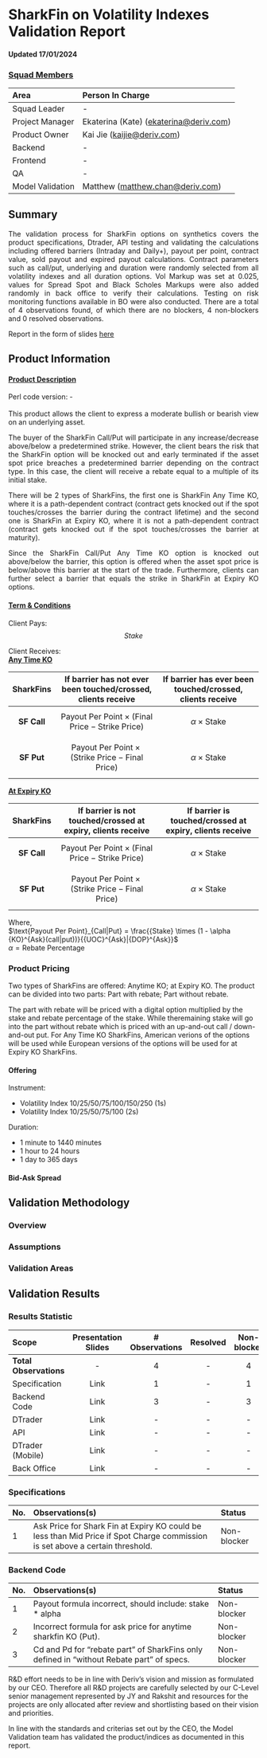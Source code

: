 <!---
$$\beta=-\frac{\zeta(\frac{1}{2})}{\sqrt{2\pi}}\approx0.5826$$ 

$$
\begin{aligned}
\alpha =& e^{\phi\times \beta\times\sigma\times\sqrt{dt}} \\
=& \left(e^{phi\times \beta\times\sqrt{dt}}\right)^{\sigma}\\
\end{aligned}
$$

where, 
* $\phi=1 \text{ for call and } -1 \text{ for put}$
* $dt = \sqrt{\frac{1}{365\times86400}}$
* $\beta=-\frac{\zeta(\frac{1}{2})}{\sqrt{2\pi}}\approx0.5826$

$$
\begin{aligned}
\text{For Call:}\\
\alpha =& 1.0078046960172629^{sigma} \\
\text{For Put:}\\
\alpha =& 0.992255745534719^{sigma} \\
\end{aligned}
$$


$$U=\text{Barrier}\times\alpha$$



$$\theta=\frac{\mu}{\sigma}-0.5\sigma$$ 

$$v= \sqrt{\max\left(\theta^2+2\times r_q,0\right)}$$ 

$$\phi = 1 \text{ if } \text{Barrier}>S \text{ else} -1$$ 

$$e_1= \frac{ln(\frac{S}{U})-\sigma\times v\times t}{\sigma\sqrt{t}}$$ 

$$e_2= \frac{-ln(\frac{S}{U})-\sigma\times v\times t}{\sigma\sqrt{t}}$$ 

Notes: <br> 1. Volatility is pre-determined [here](https://github.com/regentmarkets/bom-market/blob/master/config/files/flat_volatility.yml). <br> 2. $v$ is calculated such as the term is always positive when $r_q$ is too negative. <br> 3. $\mu$ is zero for the volatility index. <br> 4. [This document](http://www.matthiasthul.com/wordpress/wp-content/uploads/2015/06/AmericanDigitalCall.pdf) provides detailed explanation on how to derive the one touch formula. <br> 5. $\beta$ is a correction term for barrier option that improve the approximation of a discrete-time prices using continuous-time formulas. The correction term shifts the expected maximum or minimum price. [More information here.](https://www0.gsb.columbia.edu/mygsb/faculty/research/pubfiles/1851/lookback2.pdf) <br>  6. $\zeta$ is the Riemann zeta function.|[1. perl-Pricing-Engine-BlackScholes](https://github.com/regentmarkets/perl-Pricing-Engine-BlackScholes) <br> [2. perl-Math-Business-BlackScholesMerton](https://github.com/binary-com/perl-Math-Business-BlackScholesMerton)<br> [3. BarrierBuilder.pm](https://github.com/regentmarkets/bom/blob/master/lib/BOM/Product/Role/BarrierBuilder.pm)|


--->
# SharkFin on Volatility Indexes Validation Report
#### Updated 17/01/2024

### <u>Squad Members</u>
|Area | Person In Charge | 
| :- | :- | 
| Squad Leader | - | 
| Project Manager | Ekaterina (Kate) (ekaterina@deriv.com) | 
| Product Owner | Kai Jie (kaijie@deriv.com) | 
| Backend | - | 
| Frontend | - | 
| QA | - | 
| Model Validation | Matthew (matthew.chan@deriv.com) |

## Summary
<div align='justify'>
The validation process for SharkFin options on synthetics covers the product specifications, Dtrader, API testing and validating the calculations including offered barriers (Intraday and Daily+), payout per point, contract value, sold payout and expired payout calculations. Contract parameters such as call/put, underlying and duration were randomly selected from all volatility indexes and all duration options. Vol Markup was set at 0.025, values for Spread Spot and Black Scholes Markups were also added randomly in back office to verify their calculations. Testing on risk monitoring functions available in BO were also conducted. There are a total of 4 observations found, of which there are no blockers, 4 non-blockers and 0 resolved observations.<br>

Report in the form of slides [here](https://drive.google.com/drive/folders/18oqwDVaKsg2uJlNerSbsAajxQWBPUHzG?usp=sharing)
 
</div>

## Product Information
#### <u>Product Description</u>
<div align='justify'>

Perl code version: - <br><br>
This product allows the client to express a moderate bullish or bearish view on an underlying asset.

The buyer of the SharkFin Call/Put will participate in any increase/decrease above/below a predetermined strike. However, the client bears the risk that the SharkFin option will be knocked out and early terminated if the asset spot price breaches a predetermined barrier depending on the contract type. In this case, the client will receive a rebate equal to a multiple of its initial stake.

There will be 2 types of SharkFins, the first one is SharkFin Any Time KO, where it is a path-dependent contract (contract gets knocked out if the spot touches/crosses the barrier during the contract lifetime) and the second one is SharkFin at Expiry KO, where it is not a path-dependent contract (contract gets knocked out if the spot touches/crosses the barrier at maturity).

Since the SharkFin Call/Put Any Time KO option is knocked out above/below the barrier, this option is offered when the asset spot price is below/above this barrier at the start of the trade. Furthermore, clients can further select a barrier that equals the strike in SharkFin at Expiry KO options.
</div>

#### <u>Term & Conditions</u>
Client Pays: 
$$Stake$$

Client Receives:<br>
<ins> **Any Time KO** </ins>

| **SharkFins**  | **If barrier has not ever been touched/crossed, clients receive** | **If barrier has ever been touched/crossed, clients receive** | 
| :---:  | :---: | :---: |  
| **SF Call**  | $$\text{Payout Per Point} \times (\text{Final Price} - \text{Strike Price})$$ | $$\alpha \times \text{Stake}$$ | 
| **SF Put** | $$\text{Payout Per Point} \times (\text{Strike Price} - \text{Final Price})$$ | $$\alpha \times \text{Stake}$$ | 

<ins> **At Expiry KO** </ins>

| **SharkFins**   | **If barrier is not touched/crossed at expiry, clients receive** | **If barrier is touched/crossed at expiry, clients receive** | 
| :---: | :---: | :---: |  
| **SF Call**  | $$\text{Payout Per Point} \times (\text{Final Price} - \text{Strike Price})$$ | $$\alpha \times \text{Stake}$$ | 
| **SF Put** | $$\text{Payout Per Point} \times (\text{Strike Price} - \text{Final Price})$$ | $$\alpha \times \text{Stake}$$ | 

Where,<br>
$\text{Payout Per Point}_{Call|Put} = \frac{{Stake} \times (1 - \alpha {KO}^{Ask}(call|put))}{{UOC}^{Ask}|{DOP}^{Ask}}$ <br>
$\alpha= \text{Rebate Percentage}$

### Product Pricing
Two types of SharkFins are offered: Anytime KO; at Expiry KO. The product can be divided into two parts: Part with rebate; Part without rebate. 

The part with rebate will be priced with a digital option multiplied by the stake and rebate percentage of the stake. While theremaining stake will go into the part without rebate which is priced with an up-and-out call / down-and-out put. For Any Time KO SharkFins, American verions of the options will be used while European versions of the options will be used for at Expiry KO SharkFins. 

<!---

$$\begin{align*}
\text{Stake SharkFin}\^{\text{Any Time/Expiry}}\_{Call|Put} &= \text{Part with rebate} + \text{Part without rebate} \\
&=\alpha\times\text{Digital}\times\text{Stake}+\text{Stake}_{UOC|DOP}
\end{align*}$$

#### SharkFin at Any Time KO
##### Part with rebate:
American Single Barrier Digital Option aka One Touch is used to price the part with rebate.

$$
\begin{aligned}
KO(S_t, B, r, T - t, \sigma, call, any\ time) &= 1_{\left(\underset{0 \leq t \leq T}\max{S_t}\right) < B}\Bigg \lbrace N(e_+)\left(\frac{B}{S_t}\right)^{\frac{\theta_- + \vartheta_-}{\sigma}} + N(-e_-)\left(\frac{B}{S_t}\right)^{\frac{\theta_- - \vartheta_-}{\sigma}}\Bigg \rbrace \\
KO(S_t, B, r, T - t, \sigma, put, any\ time) &= 1_{\left(\underset{0 \leq t \leq T}\min{S_t}\right) > B}\Bigg \lbrace N(-e_+)\left(\frac{B}{S_t}\right)^{\frac{\theta_- + \vartheta_-}{\sigma}} + N(e_-)\left(\frac{B}{S_t}\right)^{\frac{\theta_- - \vartheta_-}{\sigma}}\Bigg \rbrace
\end{aligned}
$$

where, 
* $S_t$: Spot price
* $B$: Barrier
* $r$: Discount rate
* $T - t$: Time remaining to maturity
* $\sigma$: Volatility
* $e_\pm = \frac{\pm \ln \left(\frac{S_t}{B}\right) - \sigma \vartheta_-(T - t)}{\sigma \sqrt{T - t}}$
* $\theta_- = -\frac{\sigma}{2}$
* $\vartheta_- = \sqrt{\theta^2_- + 2r}$

##### Part without rebate:
Up-and-out call (for SharkFin Call) or Down-and-out Put (for SharkFin Put) knock-out options are used to price the part without rebate of SharkFins.

$$
\begin{aligned}
UOC(S_t, K, B, r, T - t, \sigma, any\ time) &= 1_{\left(\underset{0 \leq t \leq T} \max{S_t}\right) < B} \bigg \lbrace C_{v}(S_t, K, r, T - t, \sigma) - C_{v}(S_t, B, r, T - t, \sigma) - (B - K)C_{d}(S_t, B, r, T - t, \sigma) \\
& \quad-\frac{S_t}{B}\left[C_{v}\left(\frac{B^2}{S_t}, K, r, T - t, \sigma \right) - C_{v}\left(\frac{B^2}{S_t}, B, r, T - t, \sigma \right)- (B - K)C_{d}\left(\frac{B^2}{S_t}, B, r, T - t, \sigma \right)\right] \bigg \rbrace \\
DOP(S_t, K, B, r, T - t, \sigma, any\ time) &= 1_{\left(\underset{{0 \leq t \leq T}}\min{S_t}\right) > B}\bigg \lbrace P_{v}(S_t, K, r, T - t, \sigma) - P_{v}(S_t, B, r, T - t, \sigma) - (K - B)P_{d}(S_t, B, r, T - t, \sigma) \\
& \quad-\frac{S_t}{B}\left[P_{v}\left(\frac{B^2}{S_t}, K, r, T - t, \sigma \right) - P_{v}\left(\frac{B^2}{S_t}, B, r, T - t, \sigma \right) - (K - B)P_{d}\left(\frac{B^2}{S_t}, B, r, T - t, \sigma \right)\right]\bigg \rbrace
\end{aligned}
$$

where,
* $C_{v}(S_t, K, r, T - t, \sigma) = [N(d_1)S_t - N(d_2)K]e^{-r(T - t)}$
* $C_{d}(S_t, K, r, T - t, \sigma) = N(d_2)e^{-r(T - t)}$
* $P_{v}(S_t, K, r, T - t, \sigma) = [N(-d_2)K - N(-d_1)S_t]e^{-r(T - t)}$
* $P_{d}(S_t, K, r, T - t, \sigma) = N(-d_2)e^{-r(T - t)}$
* $d_1 = \frac{\ln \left(\frac{S_t}{K}\right) + \frac{\sigma^2}{2}(T - t)}{\sigma \sqrt{T - t}}$
* $d_2 = \frac{\ln \left(\frac{S_t}{K}\right) - \frac{\sigma^2}{2}(T - t)}{\sigma \sqrt{T - t}}$

#### SharkFin at Expiry KO
##### Part with rebate:

$$
\begin{aligned}
KO(S_t, B, r, T - t, \sigma, call, expiry) &= C_d(S_t, B, r, T - t, \sigma) \\
KO(S_t, B, r, T - t, \sigma, put, expiry) &= P_d(S_t, B, r, T - t, \sigma)
\end{aligned}
$$

where,
* $d_2 = \frac{\ln \left(\frac{S_t}{K}\right) - \frac{\sigma^2}{2}(T - t)}{\sigma \sqrt{T - t}}$
* $C_{d}(S_t, K, r, T - t, \sigma) = N(d_2)e^{-r(T - t)}$
* $P_{d}(S_t, K, r, T - t, \sigma) = N(-d_2)e^{-r(T - t)}$
* $S_t$: Spot price
* $B$: Barrier
* $r$: Discount rate
* $T - t$: Time remaining to maturity
* $\sigma$: Volatility
  
##### Part without rebate:

$$
UOC(S_t, K, B, r, T - t, \sigma, expiry) = C_v(S_t, K, r, T - t, \sigma) - C_v(S_t, B, r, T - t, \sigma) - (B -K) C_d(S_t, B, r, T - t, \sigma)\\
DOP(S_t, K, B, r, T - t, \sigma, expiry) = P_v(S_t, K, r, T - t, \sigma) - P_v(S_t, B, r, T - t, \sigma) - (K -B) P_d(S_t, B, r, T - t, \sigma)
$$

where,
* $C_{v}(S_t, K, r, T - t, \sigma) = [N(d_1)S_t - N(d_2)K]e^{-r(T - t)}$
* $C_{d}(S_t, K, r, T - t, \sigma) = N(d_2)e^{-r(T - t)}$
* $P_{v}(S_t, K, r, T - t, \sigma) = [N(-d_2)K - N(-d_1)S_t]e^{-r(T - t)}$
* $P_{d}(S_t, K, r, T - t, \sigma) = N(-d_2)e^{-r(T - t)}$
--->

#### Offering

Instrument:
* Volatility Index 10/25/50/75/100/150/250 (1s)
* Volatility Index 10/25/50/75/100 (2s)

Duration:
* 1 minute to 1440 minutes
* 1 hour to 24 hours
* 1 day to 365 days

#### Bid-Ask Spread
<!---
There are additional charges on top of the theoretical Black-Scholes pricing formula in the form of Delta Charge, Volatility Charge and Additional Markup.

Volatility charge is added directly into the Black-Scholes formula by adjusting the value of sigma as below to calculate $BS_{mid}$

$$
\begin{aligned}
\sigma_{ask} &= \sigma_{mid}\times(1+vol\space markup) \\
\sigma_{bid} &= \sigma_{mid}\times(1-vol\space markup) \\
\end{aligned}
$$

Then, delta charge and additional markup are added directly on top.

$$
\begin{aligned}
BS_{ask} &= BS_{mid}+|\Delta|\times\frac{Spot\space Spread}{2}+BS_{markup} \\
BS_{bid} &= BS_{mid}-|\Delta|\times\frac{Spot\space Spread}{2}-BS_{markup} \\
\end{aligned}
$$

Spot spread and $\text{BS}_{\text{markup}}$ are set in Back Office. Ask price is applicable when buying any vanilla contract. Bid price is only applicable for selling a contract before its maturity.
--->

## Validation Methodology
### Overview
<!---
<div align='justify'>
The product specifications were validated focussing on pricing formulas and commission structure for ask/bid price was validated. 
 
All indexes that offer Vanilla Options were validated along with all time offerings. The indexes along with contract durations and barriers/strikes were selected randomly (max and min durations were also selected) when purchasing contracts from the API. Markup values were randomly added in Back Office during testing. BO Parameters checked included:

1) Vol Markup 
2) Spread Spot	
3) Delta Config 
4) Black Scholes Markup	
5) Min Number Of Contracts
6) Max Open Position	 
7) Max Daily Volume	
8) Max Daily PnL 
9) Global Potential Loss	
10) Global Realised Loss	
 
 </div>
--->
### Assumptions

<!---
All fiat currencies (USD, EUR, GBP, AUD) were tested however for cryptocurrencies, only BTC and ETH were tested as it was assumed that all cryptocurrencies will perform identically.

Most testing was done in the QA Box environment as many fixes were made ad hoc with BE team and deployed straight into our QA Box for testing. 

Testing for Back Office were done with the assumptions that reasonable values are keyed in. For example, "vol markup" should never be a negative value or that "Delta Config" should never be more than 1 or less than 0. 
--->

### Validation Areas
<!---
1) Validate Barrier calculations
2) Validate Payout per Point
3) Validate Open Contracts' value (Current Bid Price)
4) Validate Expired Contracts' Payout
5) Validate Manually Sold Contracts Payout
6) Validate Implementation of Markups (Delta Charge and BS Markup)
7) Validate DTrader (Desktop and Mobile)
8) Validate Back Office functions
--->

## Validation Results
### Results Statistic
| Scope | Presentation Slides | # Observations | Resolved | Non-blocker | Blocker |
| :- | :-: | :-: | :-: | :-:|:-:|
| <b>Total Observations </b>| -    | 4 | - | 4 | - |
| Specification             | Link | 1  | -  | 1 | - |
| Backend Code              | Link | 3  | - | 3 | - |
| DTrader                   | Link | - | - | - | - |
| API                       | Link | - | - | - | - |
| DTrader (Mobile)          | Link | - | - | - | - |
| Back Office               | Link | - | - | -  | - |

    
### Specifications
|No. | Observations(s) | Status |
| :- | :- | :- |
|1 | Ask Price for Shark Fin at Expiry KO could be less than Mid Price if Spot Charge commission is set above a certain threshold.| Non-blocker |

### Backend Code    
|No. | Observations(s) | Status |
| :- | :- | :- |
|1 | Payout formula incorrect, should include: stake * alpha  | Non-blocker |
|2 | Incorrect formula for ask price for anytime sharkfin KO (Put). | Non-blocker |
|3 | Cd and Pd for “rebate part” of SharkFins only defined in “without Rebate part” of specs. | Non-blocker |


<!---

$$
\begin{array}{ll}
{UOC}^{Ask} &= UOC(S_0, B(1 + \Delta_B), \sigma) + |UOC(S_0(1 + \Delta_S), B(1 + \Delta_B), \sigma) - UOC(S_0, B(1 + \Delta_B), \sigma)| \\
&\quad+ |UOC(S_0, B(1 + \Delta_B), \sigma(1 + \Delta_\sigma)) - UOC(S_0, B(1 + \Delta_B), \sigma)| + c_1 \\
{DOP}^{Ask} &= DOP(S_0, B(1 - \Delta_B), \sigma) + |DOP(S_0(1 - \Delta_S), B(1 - \Delta_B), \sigma) - DOP(S_0, B(1 - \Delta_B), \sigma)| \\
&\quad+ |DOP(S_0, B(1 - \Delta_B), \sigma(1 + \Delta_\sigma)) - DOP(S_0, B(1 - \Delta_B), \sigma)| + c_1 \\
{KO}^{Ask}(call) &= KO(S_0(1 + \Delta_S), B(1 - \Delta_B), \sigma(1 + \Delta_\sigma), call) + c_2 \\
{KO}^{Ask}(put) &= KO(S_0(1 - \Delta_S), B(1 + \Delta_B), \sigma(1 + \Delta_\sigma), put) + c_2 
\end{array}
$$

MV:<br>
Up and out call 

$$
\begin{align}
c_{uo} =&\space c - c_{ui} \\
=&\space SN(d_1)e^{-qt} - Ke^{-rt}N(d_2) - \biggl[ SN(x_1)e^{-qt} - Ke^{-rt}N(x_1-\sigma\sqrt{t})- \\ 
&\space Se^{-qt} \left( \frac{B}{S} \right) ^{2\lambda} \left[ N(-y)-N(-y_1) \right] + Ke^{-rt} \left(\frac{B}{S} \right) ^{2\lambda-2} \
\left[ N(-y+\sigma\sqrt{t})-N(-y_1+\sigma\sqrt{t}) \right] \biggr]
\end{align}
$$

where,<br>

$$
\begin{align}
r &= 0\\
q &= 0\\
\lambda &= \frac{r-q+\sigma^2/2}{\sigma^2}=\frac{1}{2}\\
d_1 &= \frac{\ln{\frac{S}{K}}+(r-q+\sigma^2/2)t}{\sigma\sqrt{t}}=\frac{\ln{\frac{S}{K}}+(\sigma^2/2)t}{\sigma\sqrt{t}}\\
d_2 &= d_1-\sigma\sqrt{t}\\
y &= \frac{\ln{\frac{B^2}{SK}}}{\sigma\sqrt{t}}+\lambda\sigma\sqrt{t}= \frac{\ln{\frac{B^2}{SK}}}{\sigma\sqrt{t}}+\frac{1}{2}\sigma\sqrt{t}\\
x_1 &= \frac{\ln{\frac{S}{B}}}{\sigma\sqrt{t}}+\lambda\sigma\sqrt{t}= \frac{\ln{\frac{S}{B}}}{\sigma\sqrt{t}}+\frac{1}{2}\sigma\sqrt{t}\\
y_1 &= \frac{\ln{\frac{B}{S}}}{\sigma\sqrt{t}}+\lambda\sigma\sqrt{t} = \frac{\ln{\frac{B}{S}}}{\sigma\sqrt{t}}+\frac{1}{2}\sigma\sqrt{t}\\
\end{align}
$$

<br>then: 

$$
\begin{align}
c_{uo} =&\space SN(d_1) - KN(d_2) - SN(x_1) + KN(x_1-\sigma\sqrt{t}) \\
&+BN(-y) - BN(-y_1) - K\frac{S}{B}N(-y+\sigma\sqrt{t}) + K\frac{S}{B}N(-y_1+\sigma\sqrt{t})\\
=&\space SN(d_1) - KN(d_2) - SN(x_1) + KN(x_1-\sigma\sqrt{t}) \\
&+B(1-N(y))- B(1-N(y_1)) - K\frac{S}{B}(1-N(y-\sigma\sqrt{t})) + K\frac{S}{B}(1-N(y_1-\sigma\sqrt{t}))\\
=&\space SN(d_1) - KN(d_2) - SN(x_1) + KN(x_1-\sigma\sqrt{t}) \\
&-BN(y) +BN(y_1) + K \frac{S}{B} N(y-\sigma\sqrt{t}) - K\frac{S}{B}N(y_1-\sigma\sqrt{t})\\
\end{align}
$$

Sharkfin Spec UOC:

$$
\begin{align}
UOC(S_t, K, B, r, T - t, \sigma, any\ time) =&\space  C_{v}(S_t, K, r, T - t, \sigma) - C_{v}(S_t, B, r, T - t, \sigma) - (B - K)C_{d}(S_t, B, r, T - t, \sigma) \\
& \space-\frac{S_t}{B}\left[C_{v}\left(\frac{B^2}{S_t}, K, r, T - t, \sigma \right) - C_{v}\left(\frac{B^2}{S_t}, B, r, T - t, \sigma \right)- (B - K)C_{d}\left(\frac{B^2}{S_t}, B, r, T - t, \sigma \right)\right]  \\
\end{align}
$$

where,
* $C_{v}(S_t, K, r, T - t, \sigma) = [N(d_1)S_t - N(d_2)K]e^{-r(T - t)}$
* $C_{d}(S_t, K, r, T - t, \sigma) = N(d_2)e^{-r(T - t)}$

and
* $d_1 = \frac{\ln \left(\frac{S_t}{K}\right) + \frac{\sigma^2}{2}(T - t)}{\sigma \sqrt{T - t}}$
* $d_2 = \frac{\ln \left(\frac{S_t}{K}\right) - \frac{\sigma^2}{2}(T - t)}{\sigma \sqrt{T - t}}$
then:<br>

$$
\begin{aligned}
UOC(S_t, K, B, r, T - t, \sigma, any\ time) =&\space SN(d_1)-KN(d_2)-SN(x1)+BN(x_1-\sigma\sqrt{t})-B N(x_1-\sigma\sqrt{t}) +KN(x_1-\sigma\sqrt{t}) \\
&-\frac{S}{B} \left(\frac{B^2}{S}N(y)\right) + \frac{S}{B} \left(KN(y-\sigma\sqrt{t})\right) +\frac{S}{B} \left(\frac{B^2}{S}N(y_1)\right) - \frac{S}{B} \left(BN(y_1-\sigma\sqrt{t})\right) \\
&+\frac{S}{B}BN(y_1-\sigma\sqrt{t}) - \frac{S}{B}KN(y_1-\sigma\sqrt{t})\\
=&\space SN(d_1)-KN(d_2)-SN(x1)+BN(x_1-\sigma\sqrt{t})-B N(x_1-\sigma\sqrt{t}) +KN(x_1-\sigma\sqrt{t})\\
&-BN(y) + \frac{S}{B} \left(KN(y-\sigma\sqrt{t})\right) +BN(y_1) - SN(y_1-\sigma\sqrt{t}) \\
&+SN(y_1-\sigma\sqrt{t}) - \frac{S}{B}KN(y_1-\sigma\sqrt{t})\\
=&\space SN(d_1)-KN(d_2)-SN(x1) +KN(x_1-\sigma\sqrt{t}) \\
&-BN(y) +BN(y_1) + K \frac{S}{B} N(y-\sigma\sqrt{t}) - K\frac{S}{B}N(y_1-\sigma\sqrt{t})\\
\end{aligned}
$$
--->

R&D effort needs to be in line with Deriv’s vision and mission as formulated by our CEO. Therefore all R&D projects are carefully selected by our C-Level senior management represented by JY and Rakshit and resources for the projects are only allocated after review and shortlisting based on their vision and priorities. 

In line with the standards and criterias set out by the CEO, the Model Validation team has validated the product/indices as documented in this report.